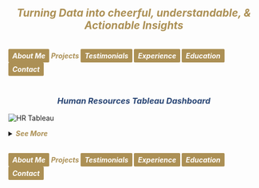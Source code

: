 ## ***<center><span style="color:#ac9055">Turning Data into cheerful, understandable, & Actionable Insights</span></center>***
<br>
<strong><em>
<a href="https://hend-a-ghafour.github.io" style="display:inline-block; padding:5px 8px; color:white; background-color:#ac9055; text-align:center; text-decoration:none; border-radius:2px;"> About Me </a>
<span style="color:#ac9055"> Projects </span>
<a href="https://hend-a-ghafour.github.io/Testimonials" style="display:inline-block; padding:5px 8px; color:white; background-color:#ac9055; text-align:center; text-decoration:none; border-radius:2px;"> Testimonials </a>
<a href="https://hend-a-ghafour.github.io/Experience" style="display:inline-block; padding:5px 8px; color:white; background-color:#ac9055; text-align:center; text-decoration:none; border-radius:2px;"> Experience </a>
<a href="https://hend-a-ghafour.github.io/Certifications" style="display:inline-block; padding:5px 8px; color:white; background-color:#ac9055; text-align:center; text-decoration:none; border-radius:2px;"> Education </a>
<a href="https://hend-a-ghafour.github.io/Contact" style="display:inline-block; padding:5px 8px; color:white; background-color:#ac9055; text-align:center; text-decoration:none; border-radius:2px;"> Contact </a>
</em></strong>
<br><br>

### ***<center><span style="color:#284574"> Human Resources Tableau Dashboard</span></center>***
![HR Tableau](https://hend-a-ghafour.github.io/Media/HR.jpg)
<details>
  <summary><em><strong><span style="color:#ac9055">See More</span></strong></em></summary>
 <br><br> 
<center><strong><em><span style="color:#284574"> Overview: </span></em></strong></center>
<p style='text-align: justify;'>Created a comprehensive Tableau dashboard to analyze employee data, gaining insights into workforce aspects, including demographics, hiring and termination trends, and salary distributions. This analysis aimed to understand employee characteristics, department-specific trends, and performance evaluations to drive data-informed decisions.</p> 

<center><strong><em><span style="color:#284574"> Tools & Techniques </span></em></strong></center>
<p style='text-align: justify;'><em><strong><span style="color:#808080"> Tableau </span></strong></em> for calculations, data visualization and interactive dashboards.</p>

<center><strong><em><span style="color:#284574"> Roles & Responsibilities </span></em></strong></center>
<strong><em><span style="color:#808080">Data Cleaning</span></em></strong>
<p style='text-align: justify;'>Verified data types, identified null values, and inspected unique entries, such as detecting nulls in the 'termdate' column indicating non-terminated employees.</p>
  <strong><em><span style="color:#808080">Visualization</span></em></strong>
   <p style='text-align: justify;'>Selected the most appropriate charts for effective data presentation and created a comprehensive employee information table.
<img src="https://hend-a-ghafour.github.io/Media/HR-Emp-Details.jpg" alt="HR Employee Details" width="500" height="300" style="border-radius: 10px;"></p>
  <strong><em><span style="color:#808080">Analysis</span></em></strong>
   <p style='text-align: justify;'>Conducted statistical analysis to identify trends in hiring, terminations, and salary distributions.</p>
    
<strong><em><span style="color:#284574"> Challenges Faced </span></em></strong><br> 
  <strong><em><span style="color:#808080">Data Gaps</span></em></strong>
  <center>Identified missing values in critical fields, requiring strategies for accurate interpretation.</center><br>
  <strong><em><span style="color:#808080">Complex Relationships</span></em></strong>
   <center>Analyzed complex relationships between hiring, terminations, and department-level trends.</center><br>
  <strong><em><span style="color:#808080">Data Standardization</span></em></strong>
    <center>Needed to verify data consistency across branches and departments for accurate insights.</center><br>
    
<strong><em><span style="color:#284574"> Achievements </span></em></strong><br> 
  <strong><em><span style="color:#808080">Employee Analysis</span></em></strong>
    <center>Total employee count reached 8,950 (7,984 active, 966 terminated).</center><br>
  <strong><em><span style="color:#808080">Hiring Trends:</span></em></strong>
    <center>Noted peak hiring in 2017 with 1,560 new employees, while 2021 experienced the lowest hiring rate with 382 hires.</center><br>
  <strong><em><span style="color:#808080">Termination Analysis:</span></em></strong>
    <center>Found that 2023 had the highest terminations, with 174 employees (18% of total terminations), predominantly in the Operations department.</center><br>
 <strong><em><span style="color:#808080">Departmental Insights</span></em></strong>
   <center> Operations had the highest activity, with 30% of both active and terminated employees, suggesting high turnover.</center><br>
  <strong><em><span style="color:#808080">Geographical Distribution</span></em></strong>
    <center>70% of employees were based at HQ in New York, which also had a higher termination rate.</center><br>
 <strong><em><span style="color:#808080">Gender Analysis</span></em></strong>
   <center> Gender distribution was slightly male-dominated (54%), with a balanced termination rate (11% each for males and females).</center><br>
  <strong><em><span style="color:#808080">Educational Trends</span></em></strong>
   <center> Identified that bachelor’s degree holders formed the largest employee group (61%) with noticeable termination disparities among educational levels.</center><br><br> 
<strong><em><span style="color:#284574"> Insights </span></em></strong><br> 
  <strong><em><span style="color:#808080">Hiring & Termination Trends</span></em></strong>
   <center> The Operations department’s turnover was high, and New York HQ showed the highest activity, with a considerable termination rate.</center><br>
 <strong><em><span style="color:#808080">Gender & Education Dynamics</span></em></strong>
   <center> Gender imbalances were observed in specific educational categories, with a higher termination rate among female high school graduates and male PhD holders.</center><br>
  <strong><em><span style="color:#808080">Performance Ratings</span></em></strong>
    <center>Educational level affected performance ratings, with high school graduates more often rated "Needs Improvement," while PhD holders frequently achieved "Excellent" ratings.</center><br>
 <strong><em><span style="color:#808080">Salary Disparities</span></em></strong>
   <center>Significant gender-based salary disparities were observed, particularly among bachelor’s and PhD holders.</center><br><br>
<strong><em><span style="color:#284574"> Future Application </span></em></strong><br> 
  <strong><em><span style="color:#808080">Workforce Planning</span></em></strong>
   <center> Explore hiring and termination trends to optimize staffing and reduce turnover in high-activity departments like Operations.</center><br>
  <strong><em><span style="color:#808080">Turnover Analysis</span></em></strong>
    <center>Conduct a deeper analysis of the reasons behind turnover patterns, especially in specific positions and departments.</center><br>
  <strong><em><span style="color:#808080">Gender & Education Balance</span></em></strong>
    <center>Investigate gender disparities in salary and termination rates to promote equity.</center><br>
  <strong><em><span style="color:#808080">Performance-Based Retention</span></em></strong>
   <center>Reevaluate performance rating criteria and termination practices to ensure fair and consistent employee assessments.</center><br>
  <strong><em><span style="color:#808080">Compensation Strategy</span></em></strong>
    <center>Research if salary differences are consistent over time and explore whether performance and experience are accurately reflected in the company’s pay structure.</center>

</details>




<br>
    
<strong><em>
<a href="https://hend-a-ghafour.github.io" style="display:inline-block; padding:5px 8px; color:white; background-color:#ac9055; text-align:center; text-decoration:none; border-radius:2px;"> About Me </a>
<span style="color:#ac9055"> Projects </span>
<a href="https://hend-a-ghafour.github.io/Testimonials" style="display:inline-block; padding:5px 8px; color:white; background-color:#ac9055; text-align:center; text-decoration:none; border-radius:2px;"> Testimonials </a>
<a href="https://hend-a-ghafour.github.io/Experience" style="display:inline-block; padding:5px 8px; color:white; background-color:#ac9055; text-align:center; text-decoration:none; border-radius:2px;"> Experience </a>
<a href="https://hend-a-ghafour.github.io/Certifications" style="display:inline-block; padding:5px 8px; color:white; background-color:#ac9055; text-align:center; text-decoration:none; border-radius:2px;"> Education </a>
<a href="https://hend-a-ghafour.github.io/Contact" style="display:inline-block; padding:5px 8px; color:white; background-color:#ac9055; text-align:center; text-decoration:none; border-radius:2px;"> Contact </a>
</em></strong>
